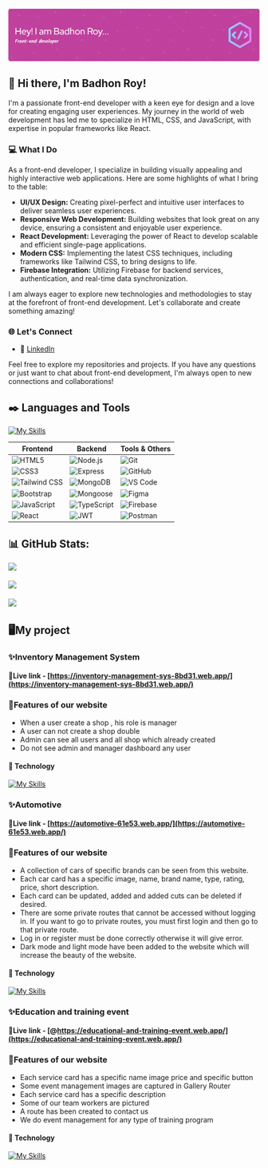 ![Header](https://raw.githubusercontent.com/Badhon-Roy/Badhon-Roy/main/images/CoverPhoto/github-header-image.png)

## 👋 Hi there, I'm Badhon Roy!

I'm a passionate front-end developer with a keen eye for design and a love for creating engaging user experiences. My journey in the world of web development has led me to specialize in HTML, CSS, and JavaScript, with expertise in popular frameworks like React.

### 💻 What I Do
As a front-end developer, I specialize in building visually appealing and highly interactive web applications. Here are some highlights of what I bring to the table:
- **UI/UX Design:** Creating pixel-perfect and intuitive user interfaces to deliver seamless user experiences.
- **Responsive Web Development:** Building websites that look great on any device, ensuring a consistent and enjoyable user experience.
- **React Development:** Leveraging the power of React to develop scalable and efficient single-page applications.
- **Modern CSS:** Implementing the latest CSS techniques, including frameworks like Tailwind CSS, to bring designs to life.
- **Firebase Integration:** Utilizing Firebase for backend services, authentication, and real-time data synchronization.

I am always eager to explore new technologies and methodologies to stay at the forefront of front-end development. Let's collaborate and create something amazing!


### 🌐 Let's Connect
- 💼 [LinkedIn](https://www.linkedin.com/in/badhon-roy-515303297/)

Feel free to explore my repositories and projects. If you have any questions or just want to chat about front-end development, I'm always open to new connections and collaborations!
## ✒️ Languages and Tools
[![My Skills](https://skillicons.dev/icons?i=html,css,tailwind,bootstrap,javascript,react,mongodb,express,vite,firebase,vscode,git,github,figma)](https://skillicons.dev)

<div align='center'>

| **Frontend**                                           | **Backend**                                          | **Tools & Others**                                      |
|-------------------------------------------------------|------------------------------------------------------|--------------------------------------------------------|
| ![HTML5](https://img.shields.io/badge/HTML5-E34F26?style=for-the-badge&logo=html5&logoColor=white) | ![Node.js](https://img.shields.io/badge/Node.js-6DA55F?style=for-the-badge&logo=node.js&logoColor=white) | ![Git](https://img.shields.io/badge/Git-F05032?style=for-the-badge&logo=git&logoColor=white) |
| ![CSS3](https://img.shields.io/badge/CSS3-1572B6?style=for-the-badge&logo=css3&logoColor=white) | ![Express](https://img.shields.io/badge/Express-000000?style=for-the-badge&logo=express&logoColor=white) | ![GitHub](https://img.shields.io/badge/GitHub-181717?style=for-the-badge&logo=github&logoColor=white) |
| ![Tailwind CSS](https://img.shields.io/badge/Tailwind_CSS-06B6D4?style=for-the-badge&logo=tailwind-css&logoColor=white) | ![MongoDB](https://img.shields.io/badge/MongoDB-47A248?style=for-the-badge&logo=mongodb&logoColor=white) | ![VS Code](https://img.shields.io/badge/VS_Code-007ACC?style=for-the-badge&logo=visual-studio-code&logoColor=white) |
| ![Bootstrap](https://img.shields.io/badge/Bootstrap-563D7C?style=for-the-badge&logo=bootstrap&logoColor=white) | ![Mongoose](https://img.shields.io/badge/Mongoose-880000?style=for-the-badge&logo=mongoose&logoColor=white) | ![Figma](https://img.shields.io/badge/Figma-F24E1E?style=for-the-badge&logo=figma&logoColor=white) |
| ![JavaScript](https://img.shields.io/badge/JavaScript-F7DF1E?style=for-the-badge&logo=javascript&logoColor=black) | ![TypeScript](https://img.shields.io/badge/TypeScript-3178C6?style=for-the-badge&logo=typescript&logoColor=white) | ![Firebase](https://img.shields.io/badge/Firebase-FFCA28?style=for-the-badge&logo=firebase&logoColor=black) |
| ![React](https://img.shields.io/badge/React-61DAFB?style=for-the-badge&logo=react&logoColor=black) | ![JWT](https://img.shields.io/badge/JWT-000000?style=for-the-badge&logo=json-web-tokens&logoColor=white) | ![Postman](https://img.shields.io/badge/Postman-FF6C37?style=for-the-badge&logo=postman&logoColor=white) |


</div>


## 📊 GitHub Stats:
![](https://github-readme-stats.vercel.app/api?username=Badhon-Roy&theme=radical&hide_border=false&include_all_commits=true&count_private=true)<br/><br/>
![](https://github-readme-streak-stats.herokuapp.com/?user=Badhon-Roy&theme=radical&hide_border=false)<br/><br/>
![](https://github-readme-stats.vercel.app/api/top-langs/?username=Badhon-Roy&theme=radical&hide_border=false&include_all_commits=true&count_private=true&layout=compact)

## 🖥️My project
### ✨Inventory Management System
#### 🔗Live link - [https://inventory-management-sys-8bd31.web.app/](https://inventory-management-sys-8bd31.web.app/)
### 👀Features of our website
- When a user create a shop , his role is manager
- A user can not create a shop double
- Admin can see all users and all shop which already created
- Do not see admin and manager dashboard any user
#### 🤖 Technology
[![My Skills](https://skillicons.dev/icons?i=html,css,tailwind,react,mongodb,express,vite,firebase,vscode)](https://skillicons.dev)
### ✨Automotive
#### 🔗Live link - [https://automotive-61e53.web.app/](https://automotive-61e53.web.app/)
### 👀Features of our website
- A collection of cars of specific brands can be seen from this website.
- Each car card has a specific image, name, brand name, type, rating, price, short description.
- Each card can be updated, added and added cuts can be deleted if desired.
- There are some private routes that cannot be accessed without logging in. If you want to go to private routes, you must first login and then go to that private route.
- Log in or register must be done correctly otherwise it will give error.
- Dark mode and light mode have been added to the website which will increase the beauty of the website.
#### 🤖 Technology
[![My Skills](https://skillicons.dev/icons?i=html,css,tailwind,react,mongodb,express,vite,firebase,vscode)](https://skillicons.dev)



### ✨Education and training event
#### 🔗Live link - [@https://educational-and-training-event.web.app/](https://educational-and-training-event.web.app/)
### 👀Features of our website
- Each service card has a specific name image price and specific button
- Some event management images are captured in Gallery Router
- Each service card has a specific description
- Some of our team workers are pictured
- A route has been created to contact us
- We do event management for any type of training program
#### 🤖 Technology
[![My Skills](https://skillicons.dev/icons?i=html,css,tailwind,react,vite,firebase,vscode)](https://skillicons.dev)